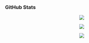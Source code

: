 ### GitHub Stats

<p align="center"> 
    <img src="http://github-readme-streak-stats.herokuapp.com?user=amirkzm0098&theme=radical&hide_border=true&hide_title=true">
</p>
<p align="center"> 
    <img src="https://github-readme-stats.vercel.app/api?username=amirkzm0098&theme=radical&hide_border=true&hide_title=true">
</p>
<p align="center"> 
    <img src="https://github-readme-stats.vercel.app/api/top-langs/?username=amirkzm0098&theme=radical&hide_border=true&hide_title=true&layout=compact">
</p>

<!--
**amirkzm0098/amirkzm0098** is a ✨ _special_ ✨ repository because its `README.md` (this file) appears on your GitHub profile.

Here are some ideas to get you started:

- 🔭 I’m currently working on ...
- 🌱 I’m currently learning ...
- 👯 I’m looking to collaborate on ...
- 🤔 I’m looking for help with ...
- 💬 Ask me about ...
- 📫 How to reach me: ...
- 😄 Pronouns: ...
- ⚡ Fun fact: ...
-->
